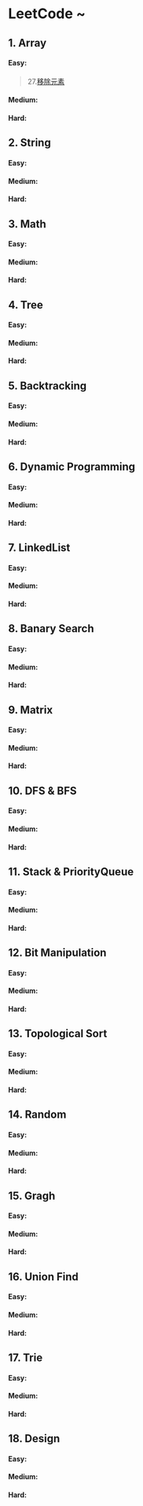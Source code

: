# LeetCode ~

## 1. Array

#### Easy:

> 27.[移除元素](./Array/27.移除元素.md)
>
> 



#### Medium:



#### Hard:





## 2. String

#### Easy:



#### Medium:



#### Hard:





## 3. Math

#### Easy:



#### Medium:



#### Hard:





## 4. Tree

#### Easy:



#### Medium:



#### Hard:





## 5. Backtracking

#### Easy:



#### Medium:



#### Hard:





## 6. Dynamic Programming

#### Easy:



#### Medium:



#### Hard:





## 7. LinkedList

#### Easy:



#### Medium:



#### Hard:





## 8. Banary Search

#### Easy:



#### Medium:



#### Hard:





## 9. Matrix

#### Easy:



#### Medium:



#### Hard:





## 10. DFS & BFS

#### Easy:



#### Medium:



#### Hard:





## 11. Stack & PriorityQueue

#### Easy:



#### Medium:



#### Hard:





## 12. Bit Manipulation

#### Easy:



#### Medium:



#### Hard:



## 13. Topological Sort

#### Easy:



#### Medium:



#### Hard:





## 14. Random

#### Easy:



#### Medium:



#### Hard:





## 15. Gragh

#### Easy:



#### Medium:



#### Hard:





## 16. Union Find

#### Easy:



#### Medium:



#### Hard:





## 17. Trie

#### Easy:



#### Medium:



#### Hard:





## 18. Design

#### Easy:



#### Medium:



#### Hard:







